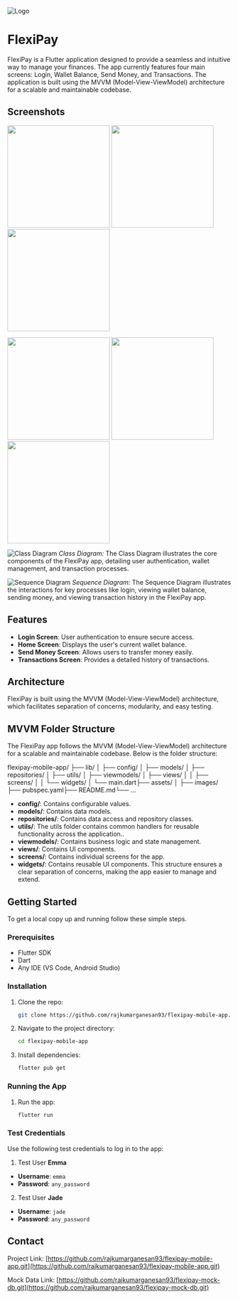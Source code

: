 ![Logo](assets/images/logo.png)
# FlexiPay

FlexiPay is a Flutter application designed to provide a seamless and intuitive way to manage your finances. The app currently features four main screens: Login, Wallet Balance, Send Money, and Transactions. The application is built using the MVVM (Model-View-ViewModel) architecture for a scalable and maintainable codebase.

## Screenshots

<p float="center">
    <img src="screenshots/login.png" width="230">
    <img src="screenshots/hide_balance.png" width="230">
    <img src="screenshots/show_balance.png" width="230">
</p>

<p float="center">
    <img src="screenshots/send_money.png" width="230">
    <img src="screenshots/bottom_sheet.png" width="230">
    <img src="screenshots/transactions.png" width="230">
</p>

![Class Diagram](screenshots/class_diagram.png) 
*Class Diagram:* The Class Diagram illustrates the core components of the FlexiPay app, detailing user authentication, wallet management, and transaction processes.

![Sequence Diagram](screenshots/sequence_diagram.png) 
*Sequence Diagram:* The Sequence Diagram illustrates the interactions for key processes like login, viewing wallet balance, sending money, and viewing transaction history in the FlexiPay app.

## Features

- **Login Screen**: User authentication to ensure secure access.
- **Home Screen**: Displays the user's current wallet balance.
- **Send Money Screen**: Allows users to transfer money easily.
- **Transactions Screen**: Provides a detailed history of transactions.

## Architecture

FlexiPay is built using the MVVM (Model-View-ViewModel) architecture, which facilitates separation of concerns, modularity, and easy testing.

## MVVM Folder Structure

The FlexiPay app follows the MVVM (Model-View-ViewModel) architecture for a scalable and maintainable codebase. Below is the folder structure:

flexipay-mobile-app/ ├── lib/ │ ├── config/ │ ├── models/ │ ├── repositories/ │ ├── utils/ │ ├── viewmodels/ │ ├── views/ │ │ ├── screens/ │ │ └── widgets/ │ └── main.dart├── assets/ │ ├── images/ ├── pubspec.yaml├── README.md└── ...

- **config/**: Contains configurable values.
- **models/**: Contains data models. 
- **repositories/**: Contains data access and repository classes. 
- **utils/**: The utils folder contains common handlers for reusable functionality across the application..
- **viewmodels/**: Contains business logic and state management. 
- **views/**: Contains UI components. 
- **screens/**: Contains individual screens for the app. 
- **widgets/**: Contains reusable UI components. This structure ensures a clear separation of concerns, making the app easier to manage and extend.

## Getting Started

To get a local copy up and running follow these simple steps.

### Prerequisites

- Flutter SDK
- Dart
- Any IDE (VS Code, Android Studio)

### Installation

1. Clone the repo:
    ```sh
    git clone https://github.com/rajkumarganesan93/flexipay-mobile-app.git
    ```
2. Navigate to the project directory:
    ```sh
    cd flexipay-mobile-app
    ```
3. Install dependencies:
    ```sh
    flutter pub get
    ```

### Running the App

1. Run the app:
    ```sh
    flutter run
    ```

### Test Credentials

Use the following test credentials to log in to the app:

1. Test User **Emma**
- **Username**: `emma`
- **Password**: `any_password`

2. Test User **Jade**
- **Username**: `jade`
- **Password**: `any_password`

## Contact

Project Link: [https://github.com/rajkumarganesan93/flexipay-mobile-app.git](https://github.com/rajkumarganesan93/flexipay-mobile-app.git)

Mock Data Link: [https://github.com/rajkumarganesan93/flexipay-mock-db.git](https://github.com/rajkumarganesan93/flexipay-mock-db.git)
